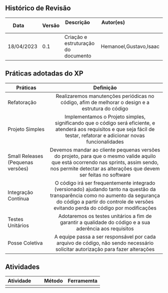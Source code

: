 ## Histórico de Revisão

| Data       | Versão | Descrição            | Autor(es)                                                   |
| ---------- | ------ | -------------------- | ------------------------------------------------------------ |
|18/04/2023 | 0.1| Criação e estruturação do documento| Hemanoel,Gustavo,Isaac|

## Práticas adotadas do XP

| Práticas    | Definição | 
| ------------- |:-------------:| 
| Refatoração  | Realizaremos manutenções periódicas no código, afim de melhorar o design e a estrutura do código    | 
| Projeto Simples     | Implementamos o Projeto simples, significando que o código será eficiente, e atenderá aos requisitos e que seja fácil de testar, refatorar e adicionar novas funcionalidades    | 
| Small Releases (Pequenas versões)     | Devemos mandar ao cliente pequenas versões do projeto, para que o mesmo valide aquilo que está ocorrendo nas sprints, assim sendo, nos permite detectar as alterações que devem ser feitas no software| 
| Integração Contínua |  O código irá ser frequentemente integrado (versionado) ajudando tanto na questão da transparência como no aumento da segurança do código a partir do controle de versões evitando perda do código por modificações| 
|Testes Unitários| Adotaremos os testes unitários  a fim de garantir a qualidade do código e a sua aderência aos requisitos|
|Posse Coletiva| A equipe passa a ser responsável por cada arquivo de código, não sendo necessário solicitar autorização para fazer alterações|

## Atividades

| Atividade       | Método | Ferramemta |
| ---------- | ------ | -------------------- |
|||